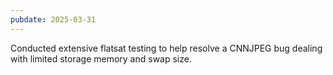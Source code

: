 ```yaml
---
pubdate: 2025-03-31
---
```


Conducted extensive flatsat testing to help resolve a CNNJPEG bug dealing with limited storage memory and swap size.

